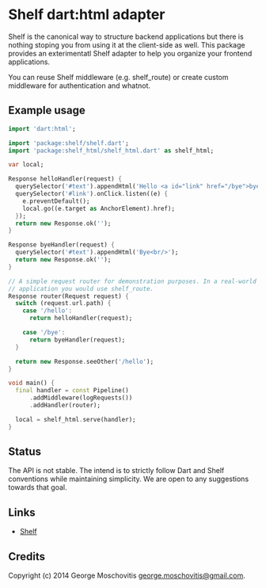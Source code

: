 Shelf dart:html adapter
=======================

Shelf is the canonical way to structure backend applications but there is nothing
stoping you from using it at the client-side as well. This package provides 
an exterimentatl Shelf adapter to help you organize your frontend applications.

You can reuse Shelf middleware (e.g. shelf_route) or create custom middleware
for authentication and whatnot.


Example usage
-------------

```dart
import 'dart:html';

import 'package:shelf/shelf.dart';
import 'package:shelf_html/shelf_html.dart' as shelf_html;

var local;

Response helloHandler(request) {
  querySelector('#text').appendHtml('Hello <a id="link" href="/bye">bye</a><br/>');
  querySelector('#link').onClick.listen((e) {
    e.preventDefault();
    local.go((e.target as AnchorElement).href);
  });
  return new Response.ok('');
}

Response byeHandler(request) {
  querySelector('#text').appendHtml('Bye<br/>');
  return new Response.ok('');
}

// A simple request router for demonstration purposes. In a real-world
// application you would use shelf_route.
Response router(Request request) {
  switch (request.url.path) {
    case '/hello':
      return helloHandler(request);

    case '/bye':
      return byeHandler(request);
  }

  return new Response.seeOther('/hello');
}

void main() {
  final handler = const Pipeline()
      .addMiddleware(logRequests())
      .addHandler(router);

  local = shelf_html.serve(handler);
}
```


Status
------

The API is not stable. The intend is to strictly follow Dart and Shelf conventions while maintaining simplicity. We are open to any suggestions towards that goal.


Links
-----

* [Shelf](http://pub.dartlang.org/packages/shelf)


Credits
-------

Copyright (c) 2014 George Moschovitis <george.moschovitis@gmail.com>.
